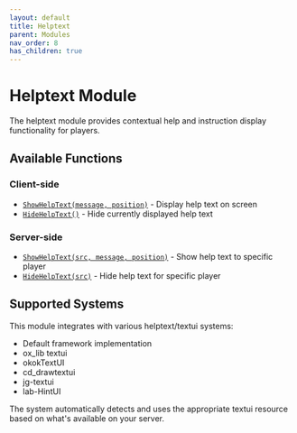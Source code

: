 ```yaml
---
layout: default
title: Helptext
parent: Modules
nav_order: 8
has_children: true
---
```


# Helptext Module

The helptext module provides contextual help and instruction display functionality for players.

## Available Functions

### Client-side
- [`ShowHelpText(message, position)`](client.md#showhelptext) - Display help text on screen
- [`HideHelpText()`](client.md#hidehelptext) - Hide currently displayed help text

### Server-side
- [`ShowHelpText(src, message, position)`](server.md#showhelptext) - Show help text to specific player
- [`HideHelpText(src)`](server.md#hidehelptext) - Hide help text for specific player

## Supported Systems

This module integrates with various helptext/textui systems:
- Default framework implementation
- ox_lib textui
- okokTextUI
- cd_drawtextui
- jg-textui
- lab-HintUI

The system automatically detects and uses the appropriate textui resource based on what's available on your server.

